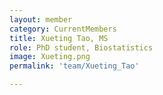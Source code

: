 ```yaml
---
layout: member
category: CurrentMembers
title: Xueting Tao, MS
role: PhD student, Biostatistics
image: Xueting.png
permalink: 'team/Xueting_Tao'

---
```

